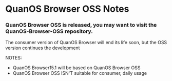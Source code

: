 # QuanOS Browser OSS Notes
### QuanOS Browser OSS is released, you may want to visit the QuanOS-Browser-OSS repository.

The consumer version of QuanOS Browser will end its life soon, but the OSS version continues the development

NOTES:
- QuanOS Browser15.1 will be based on QuanOS Browser OSS
- QuanOS Browser OSS ISN'T suitable for consumer, daily usage
